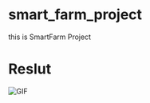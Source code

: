 # smart_farm_project

this is SmartFarm Project

# Reslut

![GIF](https://user-images.githubusercontent.com/16683053/165707353-62376830-a25d-498a-8a9e-986b9075b8c2.gif)

